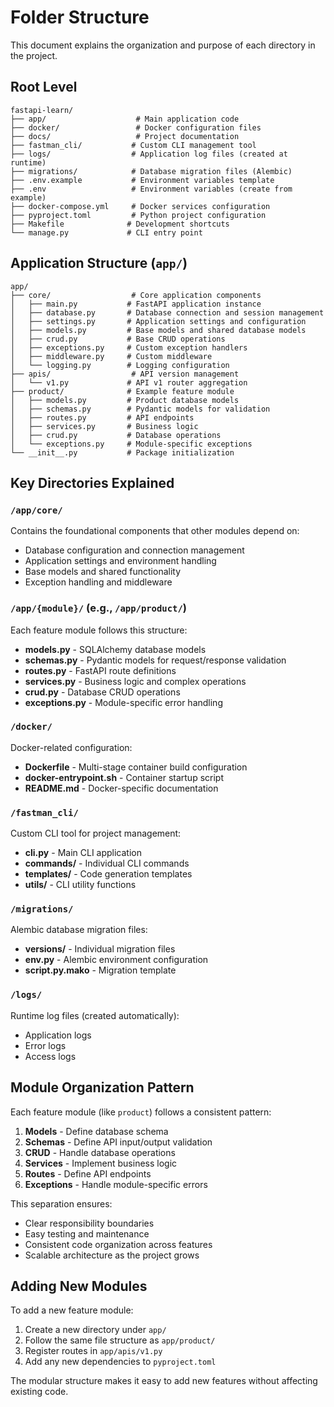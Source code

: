 # Folder Structure

This document explains the organization and purpose of each directory in the project.

## Root Level

```
fastapi-learn/
├── app/                    # Main application code
├── docker/                 # Docker configuration files
├── docs/                   # Project documentation
├── fastman_cli/           # Custom CLI management tool
├── logs/                  # Application log files (created at runtime)
├── migrations/            # Database migration files (Alembic)
├── .env.example           # Environment variables template
├── .env                   # Environment variables (create from example)
├── docker-compose.yml     # Docker services configuration
├── pyproject.toml         # Python project configuration
├── Makefile              # Development shortcuts
└── manage.py             # CLI entry point
```

## Application Structure (`app/`)

```
app/
├── core/                  # Core application components
│   ├── main.py           # FastAPI application instance
│   ├── database.py       # Database connection and session management
│   ├── settings.py       # Application settings and configuration
│   ├── models.py         # Base models and shared database models
│   ├── crud.py           # Base CRUD operations
│   ├── exceptions.py     # Custom exception handlers
│   ├── middleware.py     # Custom middleware
│   └── logging.py        # Logging configuration
├── apis/                  # API version management
│   └── v1.py             # API v1 router aggregation
├── product/              # Example feature module
│   ├── models.py         # Product database models
│   ├── schemas.py        # Pydantic models for validation
│   ├── routes.py         # API endpoints
│   ├── services.py       # Business logic
│   ├── crud.py           # Database operations
│   └── exceptions.py     # Module-specific exceptions
└── __init__.py           # Package initialization
```

## Key Directories Explained

### `/app/core/`
Contains the foundational components that other modules depend on:
- Database configuration and connection management
- Application settings and environment handling
- Base models and shared functionality
- Exception handling and middleware

### `/app/{module}/` (e.g., `/app/product/`)
Each feature module follows this structure:
- **models.py** - SQLAlchemy database models
- **schemas.py** - Pydantic models for request/response validation
- **routes.py** - FastAPI route definitions
- **services.py** - Business logic and complex operations
- **crud.py** - Database CRUD operations
- **exceptions.py** - Module-specific error handling

### `/docker/`
Docker-related configuration:
- **Dockerfile** - Multi-stage container build configuration
- **docker-entrypoint.sh** - Container startup script
- **README.md** - Docker-specific documentation

### `/fastman_cli/`
Custom CLI tool for project management:
- **cli.py** - Main CLI application
- **commands/** - Individual CLI commands
- **templates/** - Code generation templates
- **utils/** - CLI utility functions

### `/migrations/`
Alembic database migration files:
- **versions/** - Individual migration files
- **env.py** - Alembic environment configuration
- **script.py.mako** - Migration template

### `/logs/`
Runtime log files (created automatically):
- Application logs
- Error logs
- Access logs

## Module Organization Pattern

Each feature module (like `product`) follows a consistent pattern:

1. **Models** - Define database schema
2. **Schemas** - Define API input/output validation
3. **CRUD** - Handle database operations
4. **Services** - Implement business logic
5. **Routes** - Define API endpoints
6. **Exceptions** - Handle module-specific errors

This separation ensures:
- Clear responsibility boundaries
- Easy testing and maintenance
- Consistent code organization across features
- Scalable architecture as the project grows

## Adding New Modules

To add a new feature module:

1. Create a new directory under `app/`
2. Follow the same file structure as `app/product/`
3. Register routes in `app/apis/v1.py`
4. Add any new dependencies to `pyproject.toml`

The modular structure makes it easy to add new features without affecting existing code.